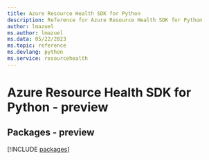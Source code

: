 ```yaml
---
title: Azure Resource Health SDK for Python
description: Reference for Azure Resource Health SDK for Python
author: lmazuel
ms.author: lmazuel
ms.data: 05/22/2023
ms.topic: reference
ms.devlang: python
ms.service: resourcehealth
---
```

# Azure Resource Health SDK for Python - preview
## Packages - preview
[!INCLUDE [packages](resource-health-index.md)]
